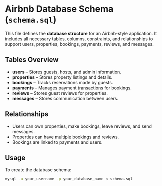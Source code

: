 # Airbnb Database Schema (`schema.sql`)

This file defines the **database structure** for an Airbnb-style application. It includes all necessary tables, columns, constraints, and relationships to support users, properties, bookings, payments, reviews, and messages.

## Tables Overview
- **users** – Stores guests, hosts, and admin information.  
- **properties** – Stores property listings and details.  
- **bookings** – Tracks reservations made by guests.  
- **payments** – Manages payment transactions for bookings.  
- **reviews** – Stores guest reviews for properties.  
- **messages** – Stores communication between users.

## Relationships
- Users can own properties, make bookings, leave reviews, and send messages.  
- Properties can have multiple bookings and reviews.  
- Bookings are linked to payments and users.  

## Usage
To create the database schema:

```bash
mysql -u your_username -p your_database_name < schema.sql
